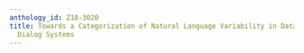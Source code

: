 ```yaml
---
anthology_id: Z18-3020
title: Towards a Categorization of Natural Language Variability in Data for Spoken
  Dialog Systems
---
```

